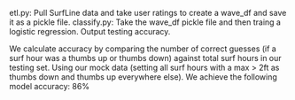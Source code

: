 etl.py: Pull SurfLine data and take user ratings to create a wave_df and save it as a pickle file.
classify.py: Take the wave_df pickle file and then traing a logistic regression. Output testing accuracy.

We calculate accuracy by comparing the number of correct guesses (if a surf hour was a thumbs up or thumbs down) against total surf hours in our testing set. Using our mock data (setting all surf hours with a max > 2ft as thumbs down and thumbs up everywhere else). We achieve the following model accuracy: 86%
